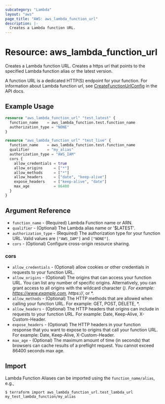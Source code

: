 ```yaml
---
subcategory: "Lambda"
layout: "aws"
page_title: "AWS: aws_lambda_function_url"
description: |-
  Creates a Lambda function URL.
---
```


# Resource: aws_lambda_function_url

Creates a Lambda function URL. Creates a https url that points to the specified Lambda function alias or the latest version.

A function URL is a dedicated HTTP(S) endpoint for your function. For information about Lambda function url, see [CreateFunctionUrlConfig][1] in the API docs.

## Example Usage

```terraform
resource "aws_lambda_function_url" "test_latest" {
  function_name    = aws_lambda_function.test.function_name
  authorization_type = "NONE"
}

resource "aws_lambda_function_url" "test_live" {
  function_name    = aws_lambda_function.test.function_name
  qualifier        = "my_alias"
  authorization_type = "AWS_IAM"
  cors {
    allow_credentials = true
    allow_origins     = ["*"]
    allow_methods     = ["*"]
    allow_headers     = ["date", "keep-alive"]
    expose_headers    = ["keep-alive", "date"]
    max_age           = 86400
  }
}
```

## Argument Reference

* `function_name` - (Required) Lambda Function name or ARN.
* `qualifier` - (Optional) The Lambda alias name or '$LATEST'.
* `authorization_type` - (Required) The authorization type for your function URL. Valid values are `["AWS_IAM"]` and `["NONE"]`.
* `cors` - (Optional) Configure cross-origin resource sharing.

### cors

* `allow_credentials` - (Optional) allow cookies or other credentials in requests to your function URL.
* `allow_origins` - (Optional) The origins that can access your function URL. You can list any number of specific origins. Alternatively, you can grant access to all origins with the wildcard character (*). For example: https://www.example.com, https://*, or *.
* `allow_methods` - (Optional) The HTTP methods that are allowed when calling your function URL. For example: GET, POST, DELETE, *.
* `allow_headers` - (Optional) The HTTP headers that origins can include in requests to your function URL. For example: Date, Keep-Alive, X-Custom-Header.
* `expose_headers` - (Optional) The HTTP headers in your function response that you want to expose to origins that call your function URL. For example: Date, Keep-Alive, X-Custom-Header.
* `max_age` - (Optional) The maximum amount of time (in seconds) that browsers can cache results of a preflight request. You cannot exceed 86400 seconds max age.


[1]: http://docs.aws.amazon.com/lambda/latest/dg/API_CreateFunctionUrlConfig.html

## Import

Lambda Function Aliases can be imported using the `function_name/alias`, e.g.,

```
$ terraform import aws_lambda_function_url.test_lambda_url my_test_lambda_function/my_alias
```
